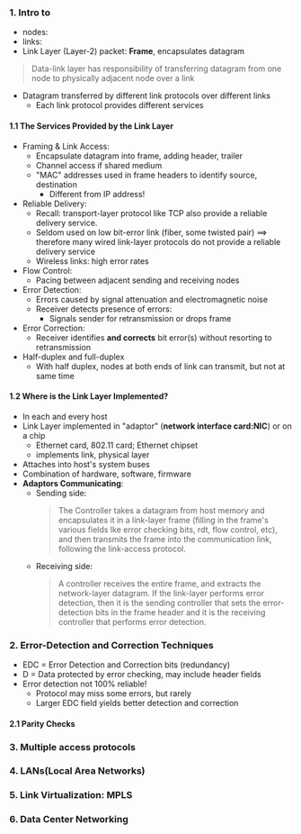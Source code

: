### 1. Intro to
* nodes:
* links:
* Link Layer (Layer-2) packet: **Frame**, encapsulates datagram
> Data-link layer has responsibility of transferring datagram from one node to physically adjacent node over a link
* Datagram transferred by different link protocols over different links
  * Each link protocol provides different services
#### 1.1 The Services Provided by the Link Layer
* Framing & Link Access: 
  * Encapsulate datagram into frame, adding header, trailer
  * Channel access if shared medium
  * "MAC" addresses used in frame headers to identify source, destination
    * Different from IP address!
* Reliable Delivery:
  * Recall: transport-layer protocol like TCP also provide a reliable delivery service.
  * Seldom used on low bit-error link (fiber, some twisted pair) ==> therefore many wired link-layer protocols do not provide a reliable delivery service
  * Wireless links: high error rates
* Flow Control:
  * Pacing between adjacent sending and receiving nodes
* Error Detection:
  * Errors caused by signal attenuation and electromagnetic noise
  * Receiver detects presence of errors:
    * Signals sender for retransmission or drops frame
* Error Correction:
  * Receiver identifies **and corrects** bit error(s) without resorting to retransmission
* Half-duplex and full-duplex
  * With half duplex, nodes at both ends of link can transmit, but not at same time

#### 1.2 Where is the Link Layer Implemented?
* In each and every host
* Link Layer implemented in "adaptor" (**network interface card:NIC**) or on a chip
  * Ethernet card, 802.11 card; Ethernet chipset
  * implements link, physical layer
* Attaches into host's system buses
* Combination of hardware, software, firmware
* **Adaptors Communicating**:
  * Sending side:
    > The Controller takes a datagram from host memory and encapsulates it in a link-layer frame (filling in the frame's various fields lke error checking bits, rdt, flow control, etc), and then transmits the frame into the communication link, following the link-access protocol. 
  * Receiving side:
    > A controller receives the entire frame, and extracts the network-layer datagram. If the link-layer performs error detection, then it is the sending controller that sets the error-detection bits in the frame header and it is the receiving controller that performs error detection.
### 2. Error-Detection and Correction Techniques
* EDC = Error Detection and Correction bits (redundancy)
* D = Data protected by error checking, may include header fields
* Error detection not 100% reliable!
  * Protocol may miss some errors, but rarely
  * Larger EDC field yields better detection and correction
#### 2.1 Parity Checks
### 3. Multiple access protocols 

### 4. LANs(Local Area Networks)


### 5. Link Virtualization: MPLS
### 6. Data Center Networking
